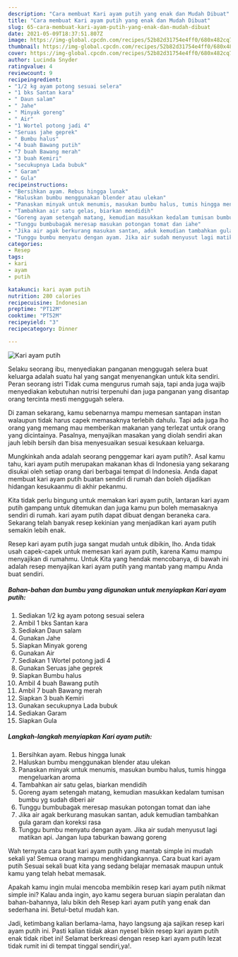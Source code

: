 ```yaml
---
description: "Cara membuat Kari ayam putih yang enak dan Mudah Dibuat"
title: "Cara membuat Kari ayam putih yang enak dan Mudah Dibuat"
slug: 65-cara-membuat-kari-ayam-putih-yang-enak-dan-mudah-dibuat
date: 2021-05-09T18:37:51.807Z
image: https://img-global.cpcdn.com/recipes/52b82d31754e4ff0/680x482cq70/kari-ayam-putih-foto-resep-utama.jpg
thumbnail: https://img-global.cpcdn.com/recipes/52b82d31754e4ff0/680x482cq70/kari-ayam-putih-foto-resep-utama.jpg
cover: https://img-global.cpcdn.com/recipes/52b82d31754e4ff0/680x482cq70/kari-ayam-putih-foto-resep-utama.jpg
author: Lucinda Snyder
ratingvalue: 4
reviewcount: 9
recipeingredient:
- "1/2 kg ayam potong sesuai selera"
- "1 bks Santan kara"
- " Daun salam"
- " Jahe"
- " Minyak goreng"
- " Air"
- "1 Wortel potong jadi 4"
- "Seruas jahe geprek"
- " Bumbu halus"
- "4 buah Bawang putih"
- "7 buah Bawang merah"
- "3 buah Kemiri"
- "secukupnya Lada bubuk"
- " Garam"
- " Gula"
recipeinstructions:
- "Bersihkan ayam. Rebus hingga lunak"
- "Haluskan bumbu menggunakan blender atau ulekan"
- "Panaskan minyak untuk menumis, masukan bumbu halus, tumis hingga mengeluarkan aroma"
- "Tambahkan air satu gelas, biarkan mendidih"
- "Goreng ayam setengah matang, kemudian masukkan kedalam tumisan bumbu yg sudah diberi air"
- "Tunggu bumbubagak meresap masukan potongan tomat dan iahe"
- "Jika air agak berkurang masukan santan, aduk kemudian tambahkan gula garam dan koreksi rasa"
- "Tunggu bumbu menyatu dengan ayam. Jika air sudah menyusut lagi matikan api. Jangan lupa taburkan bawang goreng"
categories:
- Resep
tags:
- kari
- ayam
- putih

katakunci: kari ayam putih 
nutrition: 280 calories
recipecuisine: Indonesian
preptime: "PT12M"
cooktime: "PT52M"
recipeyield: "3"
recipecategory: Dinner

---
```



![Kari ayam putih](https://img-global.cpcdn.com/recipes/52b82d31754e4ff0/680x482cq70/kari-ayam-putih-foto-resep-utama.jpg)

Selaku seorang ibu, menyediakan panganan menggugah selera buat keluarga adalah suatu hal yang sangat menyenangkan untuk kita sendiri. Peran seorang istri Tidak cuma mengurus rumah saja, tapi anda juga wajib menyediakan kebutuhan nutrisi terpenuhi dan juga panganan yang disantap orang tercinta mesti menggugah selera.

Di zaman  sekarang, kamu sebenarnya mampu memesan santapan instan walaupun tidak harus capek memasaknya terlebih dahulu. Tapi ada juga lho orang yang memang mau memberikan makanan yang terlezat untuk orang yang dicintainya. Pasalnya, menyajikan masakan yang diolah sendiri akan jauh lebih bersih dan bisa menyesuaikan sesuai kesukaan keluarga. 



Mungkinkah anda adalah seorang penggemar kari ayam putih?. Asal kamu tahu, kari ayam putih merupakan makanan khas di Indonesia yang sekarang disukai oleh setiap orang dari berbagai tempat di Indonesia. Anda dapat membuat kari ayam putih buatan sendiri di rumah dan boleh dijadikan hidangan kesukaanmu di akhir pekanmu.

Kita tidak perlu bingung untuk memakan kari ayam putih, lantaran kari ayam putih gampang untuk ditemukan dan juga kamu pun boleh memasaknya sendiri di rumah. kari ayam putih dapat dibuat dengan beraneka cara. Sekarang telah banyak resep kekinian yang menjadikan kari ayam putih semakin lebih enak.

Resep kari ayam putih juga sangat mudah untuk dibikin, lho. Anda tidak usah capek-capek untuk memesan kari ayam putih, karena Kamu mampu menyajikan di rumahmu. Untuk Kita yang hendak mencobanya, di bawah ini adalah resep menyajikan kari ayam putih yang mantab yang mampu Anda buat sendiri.

<!--inarticleads1-->

##### Bahan-bahan dan bumbu yang digunakan untuk menyiapkan Kari ayam putih:

1. Sediakan 1/2 kg ayam potong sesuai selera
1. Ambil 1 bks Santan kara
1. Sediakan  Daun salam
1. Gunakan  Jahe
1. Siapkan  Minyak goreng
1. Gunakan  Air
1. Sediakan 1 Wortel potong jadi 4
1. Gunakan Seruas jahe geprek
1. Siapkan  Bumbu halus
1. Ambil 4 buah Bawang putih
1. Ambil 7 buah Bawang merah
1. Siapkan 3 buah Kemiri
1. Gunakan secukupnya Lada bubuk
1. Sediakan  Garam
1. Siapkan  Gula




<!--inarticleads2-->

##### Langkah-langkah menyiapkan Kari ayam putih:

1. Bersihkan ayam. Rebus hingga lunak
1. Haluskan bumbu menggunakan blender atau ulekan
1. Panaskan minyak untuk menumis, masukan bumbu halus, tumis hingga mengeluarkan aroma
1. Tambahkan air satu gelas, biarkan mendidih
1. Goreng ayam setengah matang, kemudian masukkan kedalam tumisan bumbu yg sudah diberi air
1. Tunggu bumbubagak meresap masukan potongan tomat dan iahe
1. Jika air agak berkurang masukan santan, aduk kemudian tambahkan gula garam dan koreksi rasa
1. Tunggu bumbu menyatu dengan ayam. Jika air sudah menyusut lagi matikan api. Jangan lupa taburkan bawang goreng




Wah ternyata cara buat kari ayam putih yang mantab simple ini mudah sekali ya! Semua orang mampu menghidangkannya. Cara buat kari ayam putih Sesuai sekali buat kita yang sedang belajar memasak maupun untuk kamu yang telah hebat memasak.

Apakah kamu ingin mulai mencoba membikin resep kari ayam putih nikmat simple ini? Kalau anda ingin, ayo kamu segera buruan siapin peralatan dan bahan-bahannya, lalu bikin deh Resep kari ayam putih yang enak dan sederhana ini. Betul-betul mudah kan. 

Jadi, ketimbang kalian berlama-lama, hayo langsung aja sajikan resep kari ayam putih ini. Pasti kalian tiidak akan nyesel bikin resep kari ayam putih enak tidak ribet ini! Selamat berkreasi dengan resep kari ayam putih lezat tidak rumit ini di tempat tinggal sendiri,ya!.

